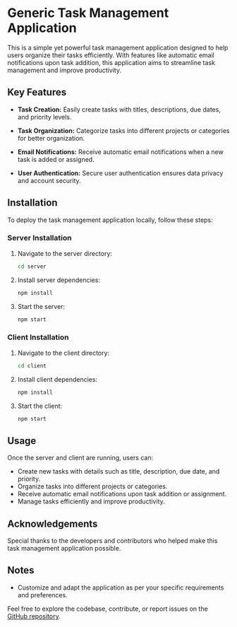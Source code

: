 # Generic Task Management Application

This is a simple yet powerful task management application designed to help users organize their tasks efficiently. With features like automatic email notifications upon task addition, this application aims to streamline task management and improve productivity.

## Key Features

- **Task Creation:** Easily create tasks with titles, descriptions, due dates, and priority levels.
  
- **Task Organization:** Categorize tasks into different projects or categories for better organization.
  
- **Email Notifications:** Receive automatic email notifications when a new task is added or assigned.
  
- **User Authentication:** Secure user authentication ensures data privacy and account security.

## Installation

To deploy the task management application locally, follow these steps:

### Server Installation

1. Navigate to the server directory:

    ```bash
    cd server
    ```

2. Install server dependencies:

    ```bash
    npm install
    ```

3. Start the server:

    ```bash
    npm start
    ```

### Client Installation

1. Navigate to the client directory:

    ```bash
    cd client
    ```

2. Install client dependencies:

    ```bash
    npm install
    ```

3. Start the client:

    ```bash
    npm start
    ```

## Usage

Once the server and client are running, users can:
- Create new tasks with details such as title, description, due date, and priority.
- Organize tasks into different projects or categories.
- Receive automatic email notifications upon task addition or assignment.
- Manage tasks efficiently and improve productivity.

## Acknowledgements

Special thanks to the developers and contributors who helped make this task management application possible.

## Notes

- Customize and adapt the application as per your specific requirements and preferences.

Feel free to explore the codebase, contribute, or report issues on the [GitHub repository](https://github.com/yourusername/task-manager).


